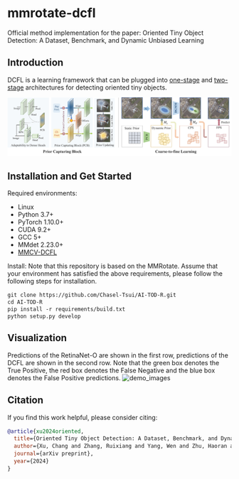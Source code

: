# mmrotate-dcfl
Official method implementation for the paper: Oriented Tiny Object Detection:
A Dataset, Benchmark, and Dynamic Unbiased Learning 

## Introduction
DCFL is a learning framework that can be plugged into [one-stage](configs/dcfl) and [two-stage](configs/dcfl) architectures for detecting oriented tiny objects.

![demo image](static/images/pipeline_pami.png)

## Installation and Get Started

Required environments:
- Linux
- Python 3.7+
- PyTorch 1.10.0+
- CUDA 9.2+
- GCC 5+
- MMdet 2.23.0+
- [MMCV-DCFL](https://github.com/Chasel-Tsui/MMCV-DCFL) 


Install:
Note that this repository is based on the MMRotate. Assume that your environment has satisfied the above requirements, please follow the following steps for installation.

```
git clone https://github.com/Chasel-Tsui/AI-TOD-R.git
cd AI-TOD-R
pip install -r requirements/build.txt
python setup.py develop
```

## Visualization
Predictions of the RetinaNet-O are shown in the first row, predictions of the DCFL are shown in the second row. Note that the green box denotes the True Positive, the red box denotes the False Negative and the blue box denotes the False Positive predictions.
![demo_images](static/images/vis_pred.png)

## Citation
If you find this work helpful, please consider citing:
```bibtex
@article{xu2024oriented,
  title={Oriented Tiny Object Detection: A Dataset, Benchmark, and Dynamic Unbiased Learning},
  author={Xu, Chang and Zhang, Ruixiang and Yang, Wen and Zhu, Haoran and Xu, Fang and Ding, Jian and Xia, Gui-Song},
  journal={arXiv preprint},
  year={2024}
}
```
